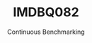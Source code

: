 ---
layout: docu
title: IMDBQ082
subtitle: Continuous Benchmarking
selected: IMDB
expanded: Benchmarking
benchmark: /individual_results/IMDBQ082.html
---